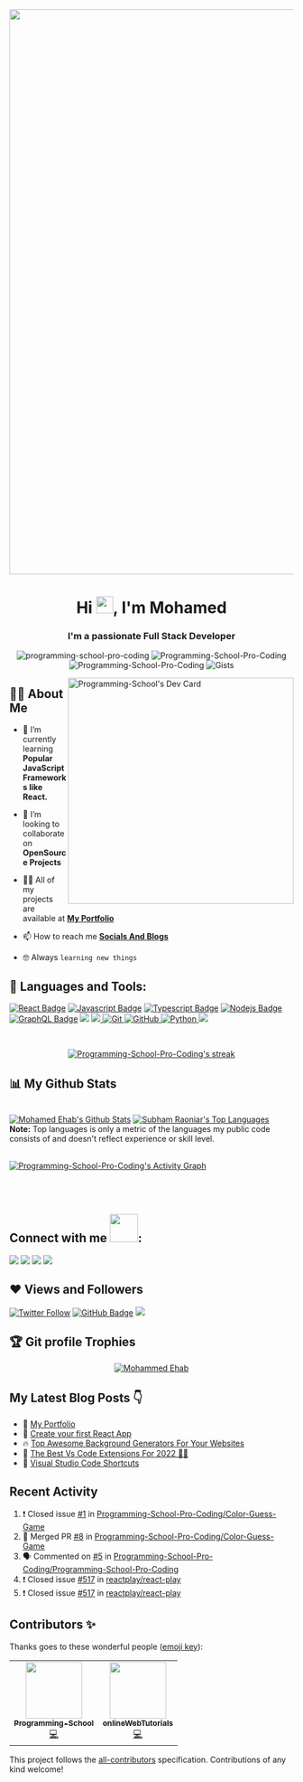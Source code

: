 <!-- ![Purple Welcome Canvas Banner](https://user-images.githubusercontent.com/96921717/152648473-9799d284-7e21-49ab-a07e-45d35bdc07fb.png) -->
<!-- <img src="Blue and Yellow Geometric Businessman Facebook Cover.gif"> -->
<!-- <img src="standard.gif" align="right" width="400"> -->
<img src="standard (2).gif" align="center" width="1000">

<h1 align="center">Hi <img src="https://raw.githubusercontent.com/MartinHeinz/MartinHeinz/master/wave.gif" width="30px">, I'm Mohamed</h1>
<h3 align="center">I'm a passionate Full Stack Developer</h3>

<p align="center"> <img src="https://komarev.com/ghpvc/?username=Programming-School-Pro-Coding&label=Profile%20views&color=0e75b6&style=flat" alt="programming-school-pro-coding" />
		   <img src="https://badges.pufler.dev/repos/programming-school-pro-coding" alt="Programming-School-Pro-Coding" />
		   <img src="https://img.shields.io/github/followers/Programming-School-Pro-Coding?label=Followers" alt="Programming-School-Pro-Coding" />
		   <img src="https://badges.pufler.dev/gists/Programming-School-Pro-Coding" alt="Gists" />
</p>

<!-- <img src="standard (1).gif" align="right" width="400"/> -->
<a href="https://app.daily.dev/Mohamed_Ehab"><img src="https://api.daily.dev/devcards/ed49ae7194bc40a298676373c974b702.png?r=jai" width="400" align="right" alt="Programming-School's Dev Card"/></a>


## 🙋‍♂️ About Me

- 🌱 I’m currently learning **Popular JavaScript Frameworks like React.**

- 👯 I’m looking to collaborate on **OpenSource Projects**

- 👨‍💻 All of my projects are available at **[My Portfolio](https://mohamed-ehab-portfolio.vercel.app)**

- 📫 How to reach me **[Socials And Blogs](https://linktr.ee/Programming_School)**

- :nerd_face: Always `learning new things`







## 🚀 Languages and Tools:

<!-- <p align="left"> 
    <a href="https://reactjs.org/" target="_blank"> <img src="https://img.icons8.com/color/48/000000/react-native.png"/> </a>
    <a href="https://developer.mozilla.org/en-US/docs/Web/JavaScript" target="_blank"> <img src="https://img.icons8.com/color/48/000000/javascript.png"/> </a> 
    <a href="https://www.w3.org/html/" target="_blank"> <img src="https://img.icons8.com/color/48/000000/html-5.png"/> </a> 
    <a href="https://www.w3schools.com/css/" target="_blank"> <img src="https://img.icons8.com/color/48/000000/css3.png"/> </a> 
    <a href="https://getbootstrap.com" target="_blank"> <img src="https://img.icons8.com/color/48/000000/bootstrap.png"/> </a> 
    <a href="https://www.python.org" target="_blank"> <img src="https://img.icons8.com/color/48/000000/python.png"/> </a> 
    <a style="padding-right:8px;" href="https://nodejs.org" target="_blank"> <img src="https://img.icons8.com/color/48/000000/nodejs.png"/> </a> 
    <a style="padding-right:8px;" href="https://www.mysql.com/" target="_blank"> <img src="https://img.icons8.com/fluent/50/000000/mysql-logo.png"/> </a>
    <a href="https://www.mongodb.com/" target="_blank"> <img src="https://raw.githubusercontent.com/devicons/devicon/master/icons/mongodb/mongodb-original-wordmark.svg" alt="mongodb" width="48" height="48"/> </a>
    <a href="https://git-scm.com/" target="_blank"> <img src="https://img.icons8.com/color/48/000000/git.png"/> </a> 
    <a href="https://expressjs.com" target="_blank"> <img src="https://raw.githubusercontent.com/devicons/devicon/master/icons/express/express-original-wordmark.svg" alt="express" width="40" height="40"/> </a>
</p> -->

[![React Badge](https://img.shields.io/badge/-React-61DBFB?style=for-the-badge&labelColor=black&logo=react&logoColor=61DBFB)](#)  [![Javascript Badge](https://img.shields.io/badge/-Javascript-F0DB4F?style=for-the-badge&labelColor=black&logo=javascript&logoColor=F0DB4F)](#) [![Typescript Badge](https://img.shields.io/badge/-Typescript-007acc?style=for-the-badge&labelColor=black&logo=typescript&logoColor=007acc)](#) [![Nodejs Badge](https://img.shields.io/badge/-Nodejs-3C873A?style=for-the-badge&labelColor=black&logo=node.js&logoColor=3C873A)](#) [![GraphQL Badge](https://img.shields.io/badge/-GraphQl-e535ab?style=for-the-badge&labelColor=black&logo=node.js&logoColor=e535ab)](#)
<img src="https://img.shields.io/badge/-HTML-c58545?style=for-the-badge&logo=html5&logoColor=c58545&labelColor=282828">
<img src="https://img.shields.io/badge/-CSS-d1a01f?style=for-the-badge&logo=css3&logoColor=d1a01f&labelColor=282828"><a href="https://git-scm.com/" target="_blank"> <img src="https://img.shields.io/badge/GIT-E44C30?style=for-the-badge&logo=git&logoColor=white" alt="Git"/> </a>
<a href="https://github.com/Programming-School-Pro-Coding" target="_blank"> <img src="https://img.shields.io/badge/GitHub-100000?style=for-the-badge&logo=github&logoColor=white" alt="GitHub"/>
    <a href="https://www.python.org" target="_blank"> <img src="https://img.shields.io/badge/Python-FFD43B?style=for-the-badge&logo=python&logoColor=darkgreen" alt="Python"/> </a>
    <a href="https://code.visualstudio.com"><img src="https://camo.githubusercontent.com/42ada9cc774b9d2b4cf35691820a881d70657ae42c3a074f00c7e9add6352361/68747470733a2f2f696d672e736869656c64732e696f2f62616467652f56697375616c5f53747564696f5f436f64652d3030373844343f7374796c653d666f722d7468652d6261646765266c6f676f3d76697375616c25323073747564696f253230636f6465266c6f676f436f6c6f723d7768697465" /></a>

<br/>

<p align="center">
    <a href="https://mohamed-ehab-portfolio.vercel.app" target="_blank">
        <img title="🔥 Get streak stats for your profile at git.io/streak-stats" alt="Programming-School-Pro-Coding's streak" src="https://github-readme-streak-stats.herokuapp.com/?user=Programming-School-Pro-Coding&theme=black-ice&hide_border=true&stroke=0000&background=060A0CD0"/>
    </a>
</p>

## 📊 My Github Stats

  <br/>
    <a href="https://mohamed-ehab-portfolio.vercel.app" target="_blank"><img alt="Mohamed Ehab's Github Stats" src="https://github-readme-stats.vercel.app/api?username=Programming-School-Pro-Coding&show_icons=true&count_private=true&theme=react&hide_border=true&bg_color=0D1117" /></a>
  <a href="https://mohamed-ehab-portfolio.vercel.app" target="_blank"><img alt="Subham Raoniar's Top Languages" src="https://github-readme-stats.vercel.app/api/top-langs/?username=Programming-School-Pro-Coding&langs_count=8&count_private=true&layout=compact&theme=react&hide_border=true&bg_color=0D1117" /></a>
  <br/>
  <b>Note:</b> Top languages is only a metric of the languages my public code consists of and doesn't reflect experience or skill level.


<br/>
<br/>

<a href="https://mohamed-ehab-portfolio.vercel.app"  target="_blank"><img alt="Programming-School-Pro-Coding's Activity Graph" src="https://activity-graph.herokuapp.com/graph?username=Programming-School-Pro-Coding&bg_color=0D1117&color=5BCDEC&line=5BCDEC&point=FFFFFF&hide_border=true" /></a>

<br/>
<br/>

## Connect with me <img src="https://raw.githubusercontent.com/ShahriarShafin/ShahriarShafin/main/Assets/handshake.gif" width="50px" />:
<p align="left">

<a href = "https://www.linkedin.com/in/mohamed-ehab-164193208"><img src="https://img.icons8.com/fluent/48/000000/linkedin.png"/></a>
<a href = "https://twitter.com/Programing_Pro"><img src="https://img.icons8.com/fluent/48/000000/twitter.png"/></a>
<a href = "https://www.instagram.com/mohamed_ehab_pro/"><img src="https://img.icons8.com/fluent/48/000000/instagram-new.png"/></a>
<a href = "http://www.youtube.com/channel/UC1YTVmV31RZV2oie1kKpJkw"><img src="https://img.icons8.com/color/48/000000/youtube-play.png"/></a>

</p>

## ❤ Views and Followers
<a href="https://twitter.com/Programing_Pro">![Twitter Follow](https://img.shields.io/twitter/follow/Programing_Pro?label=Follow%20Me&style=for-the-badge)</a>
<a href="https://github.com/Programming-School-Pro-Coding?tab=followers"><img src="https://img.shields.io/github/followers/Programming-School-Pro-Coding?label=Followers&style=for-the-badge" alt="GitHub Badge"></a>
<a href="https://youtube.com/channel/UC1YTVmV31RZV2oie1kKpJkw"><img src="https://img.shields.io/youtube/channel/views/UC1YTVmV31RZV2oie1kKpJkw?color=%23333333&label=Programming%20School&style=for-the-badge" /></a>

## :trophy: Git profile Trophies

<p align="center"> <a href="https://github.com/ryo-ma/github-profile-trophy"><img src="https://github-profile-trophy.vercel.app/?username=Programming-School-Pro-Coding&layout=compact&theme=algolia" alt="Mohammed Ehab" /></a> </p>
	
## My Latest Blog Posts 👇
<!-- BLOGPOSTS:START -->
 - 💫 [My Portfolio](https://programming-school.hashnode.dev/my-portfolio)
 - 🚀 [Create your first React App](https://programming-school.hashnode.dev/create-your-first-react-app)
 - 🔥 [Top Awesome Background Generators For Your Websites](https://programming-school.hashnode.dev/top-awesome-background-generators-for-your-websites)
 - 💫 [The Best Vs Code Extensions For 2022 💪💪](https://programming-school.hashnode.dev/the-best-vs-code-extensions-for-2022)
 - 🌮 [Visual Studio Code Shortcuts](https://programming-school.hashnode.dev/visual-studio-code-shortcuts)<!-- BLOGPOSTS:END -->
	
## Recent Activity
<!--START_SECTION:activity-->
1. ❗️ Closed issue [#1](https://github.com/Programming-School-Pro-Coding/Color-Guess-Game/issues/1) in [Programming-School-Pro-Coding/Color-Guess-Game](https://github.com/Programming-School-Pro-Coding/Color-Guess-Game)
2. 🎉 Merged PR [#8](https://github.com/Programming-School-Pro-Coding/Color-Guess-Game/pull/8) in [Programming-School-Pro-Coding/Color-Guess-Game](https://github.com/Programming-School-Pro-Coding/Color-Guess-Game)
3. 🗣 Commented on [#5](https://github.com/Programming-School-Pro-Coding/Programming-School-Pro-Coding/issues/5) in [Programming-School-Pro-Coding/Programming-School-Pro-Coding](https://github.com/Programming-School-Pro-Coding/Programming-School-Pro-Coding)
4. ❗️ Closed issue [#517](https://github.com/reactplay/react-play/issues/517) in [reactplay/react-play](https://github.com/reactplay/react-play)
5. ❗️ Closed issue [#517](https://github.com/reactplay/react-play/issues/517) in [reactplay/react-play](https://github.com/reactplay/react-play)
<!--END_SECTION:activity-->
	
## Contributors ✨

Thanks goes to these wonderful people ([emoji key](https://allcontributors.org/docs/en/emoji-key)):

<!-- ALL-CONTRIBUTORS-LIST:START - Do not remove or modify this section -->
<!-- prettier-ignore-start -->
<!-- markdownlint-disable -->
<table>
  <tr>
	  <td align="center"><a href="https://mohamed-ehab-portfolio.vercel.app/"><img src="https://avatars.githubusercontent.com/u/96921717?v=4?s=100" width="100px;" alt=""/><br /><sub><b>Programming-School</b></sub></a><br /><a href="https://github.com/Programming-School-Pro-Coding/Programming-School-Pro-Coding/commits?author=Programming-School-Pro-Coding" title="Code">💻</a></td>
    <td align="center"><a href="https://github.com/onlineWebTutorials"><img src="https://avatars.githubusercontent.com/u/96112266?v=4?s=100" width="100px;" alt=""/><br /><sub><b>onlineWebTutorials</b></sub></a><br /><a href="https://github.com/Programming-School-Pro-Coding/Programming-School-Pro-Coding/commits?author=onlineWebTutorials" title="Code">💻</a></td>
  </tr>
</table>

<!-- markdownlint-restore -->
<!-- prettier-ignore-end -->

<!-- ALL-CONTRIBUTORS-LIST:END -->

This project follows the [all-contributors](https://github.com/all-contributors/all-contributors) specification. Contributions of any kind welcome!

